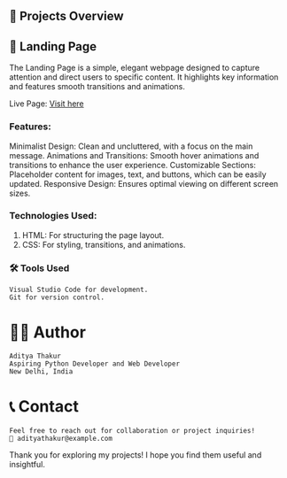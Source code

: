 ## **🚀 Projects Overview**

## **📄 Landing Page**
The Landing Page is a simple, elegant webpage designed to capture attention and direct users to specific content. It highlights key information and features smooth transitions and animations.

Live Page: [Visit here](https://aditya-0222.github.io/Landing_Page/) 

### **Features:**
  Minimalist Design: Clean and uncluttered, with a focus on the main message.
  Animations and Transitions: Smooth hover animations and transitions to enhance the user experience.
  Customizable Sections: Placeholder content for images, text, and buttons, which can be easily updated.
  Responsive Design: Ensures optimal viewing on different screen sizes.
### **Technologies Used:**
  1.  HTML: For structuring the page layout.
  2.  CSS: For styling, transitions, and animations.

### 🛠️ **Tools Used**
    Visual Studio Code for development.
    Git for version control.

# 👨‍💻 **Author**
    Aditya Thakur
    Aspiring Python Developer and Web Developer
    New Delhi, India

# 📞 **Contact**
    Feel free to reach out for collaboration or project inquiries!
    📧 adityathakur@example.com

Thank you for exploring my projects! I hope you find them useful and insightful.

